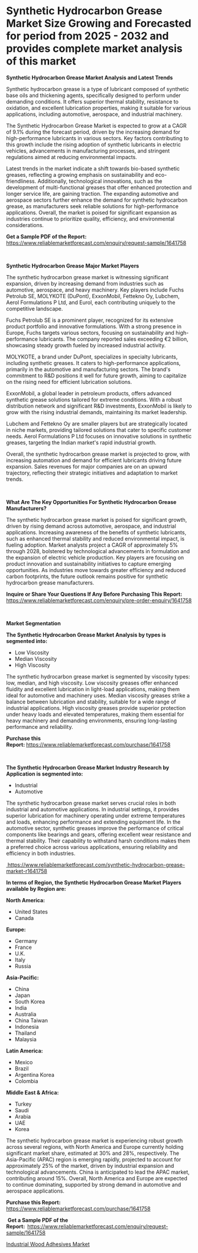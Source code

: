 <p><h1>Synthetic Hydrocarbon Grease Market Size Growing and Forecasted for period from 2025 - 2032 and provides complete market analysis of this market</h1></p><p><strong>Synthetic Hydrocarbon Grease Market Analysis and Latest Trends</strong></p>
<p><p>Synthetic hydrocarbon grease is a type of lubricant composed of synthetic base oils and thickening agents, specifically designed to perform under demanding conditions. It offers superior thermal stability, resistance to oxidation, and excellent lubrication properties, making it suitable for various applications, including automotive, aerospace, and industrial machinery. </p><p>The Synthetic Hydrocarbon Grease Market is expected to grow at a CAGR of 9.1% during the forecast period, driven by the increasing demand for high-performance lubricants in various sectors. Key factors contributing to this growth include the rising adoption of synthetic lubricants in electric vehicles, advancements in manufacturing processes, and stringent regulations aimed at reducing environmental impacts. </p><p>Latest trends in the market indicate a shift towards bio-based synthetic greases, reflecting a growing emphasis on sustainability and eco-friendliness. Additionally, technological innovations, such as the development of multi-functional greases that offer enhanced protection and longer service life, are gaining traction. The expanding automotive and aerospace sectors further enhance the demand for synthetic hydrocarbon grease, as manufacturers seek reliable solutions for high-performance applications. Overall, the market is poised for significant expansion as industries continue to prioritize quality, efficiency, and environmental considerations.</p></p>
<p><strong>Get a Sample PDF of the Report:&nbsp;</strong> <a href="https://www.reliablemarketforecast.com/enquiry/request-sample/1641758?utm_campaign=3491&utm_medium=2&utm_source=Github&utm_content=ia&utm_term=02042025&utm_id=synthetic-hydrocarbon-grease">https://www.reliablemarketforecast.com/enquiry/request-sample/1641758</a></p>
<p>&nbsp;</p>
<p><strong>Synthetic Hydrocarbon Grease Major Market Players</strong></p>
<p><p>The synthetic hydrocarbon grease market is witnessing significant expansion, driven by increasing demand from industries such as automotive, aerospace, and heavy machinery. Key players include Fuchs Petrolub SE, MOLYKOTE (DuPont), ExxonMobil, Fettekno Oy, Lubchem, Aerol Formulations P Ltd, and Eurol, each contributing uniquely to the competitive landscape.</p><p>Fuchs Petrolub SE is a prominent player, recognized for its extensive product portfolio and innovative formulations. With a strong presence in Europe, Fuchs targets various sectors, focusing on sustainability and high-performance lubricants. The company reported sales exceeding €2 billion, showcasing steady growth fueled by increased industrial activity.</p><p>MOLYKOTE, a brand under DuPont, specializes in specialty lubricants, including synthetic greases. It caters to high-performance applications, primarily in the automotive and manufacturing sectors. The brand's commitment to R&D positions it well for future growth, aiming to capitalize on the rising need for efficient lubrication solutions.</p><p>ExxonMobil, a global leader in petroleum products, offers advanced synthetic grease solutions tailored for extreme conditions. With a robust distribution network and significant R&D investments, ExxonMobil is likely to grow with the rising industrial demands, maintaining its market leadership.</p><p>Lubchem and Fettekno Oy are smaller players but are strategically located in niche markets, providing tailored solutions that cater to specific customer needs. Aerol Formulations P Ltd focuses on innovative solutions in synthetic greases, targeting the Indian market's rapid industrial growth.</p><p>Overall, the synthetic hydrocarbon grease market is projected to grow, with increasing automation and demand for efficient lubricants driving future expansion. Sales revenues for major companies are on an upward trajectory, reflecting their strategic initiatives and adaptation to market trends.</p></p>
<p>&nbsp;</p>
<p><strong>What Are The Key Opportunities For Synthetic Hydrocarbon Grease Manufacturers?</strong></p>
<p><p>The synthetic hydrocarbon grease market is poised for significant growth, driven by rising demand across automotive, aerospace, and industrial applications. Increasing awareness of the benefits of synthetic lubricants, such as enhanced thermal stability and reduced environmental impact, is fueling adoption. Market analysts project a CAGR of approximately 5% through 2028, bolstered by technological advancements in formulation and the expansion of electric vehicle production. Key players are focusing on product innovation and sustainability initiatives to capture emerging opportunities. As industries move towards greater efficiency and reduced carbon footprints, the future outlook remains positive for synthetic hydrocarbon grease manufacturers.</p></p>
<p><strong>Inquire or Share Your Questions If Any Before Purchasing This Report:</strong> <a href="https://www.reliablemarketforecast.com/enquiry/pre-order-enquiry/1641758?utm_campaign=3491&utm_medium=2&utm_source=Github&utm_content=ia&utm_term=02042025&utm_id=synthetic-hydrocarbon-grease">https://www.reliablemarketforecast.com/enquiry/pre-order-enquiry/1641758</a></p>
<p>&nbsp;</p>
<p><strong>Market Segmentation</strong></p>
<p><strong>The Synthetic Hydrocarbon Grease Market Analysis by types is segmented into:</strong></p>
<p><ul><li>Low Viscosity</li><li>Median Viscosity</li><li>High Viscosity</li></ul></p>
<p><p>The synthetic hydrocarbon grease market is segmented by viscosity types: low, median, and high viscosity. Low viscosity greases offer enhanced fluidity and excellent lubrication in light-load applications, making them ideal for automotive and machinery uses. Median viscosity greases strike a balance between lubrication and stability, suitable for a wide range of industrial applications. High viscosity greases provide superior protection under heavy loads and elevated temperatures, making them essential for heavy machinery and demanding environments, ensuring long-lasting performance and reliability.</p></p>
<p><strong>Purchase this Report:&nbsp;</strong><a href="https://www.reliablemarketforecast.com/purchase/1641758?utm_campaign=3491&utm_medium=2&utm_source=Github&utm_content=ia&utm_term=02042025&utm_id=synthetic-hydrocarbon-grease">https://www.reliablemarketforecast.com/purchase/1641758</a></p>
<p>&nbsp;</p>
<p><strong>The Synthetic Hydrocarbon Grease Market Industry Research by Application is segmented into:</strong></p>
<p><ul><li>Industrial</li><li>Automotive</li></ul></p>
<p><p>The synthetic hydrocarbon grease market serves crucial roles in both industrial and automotive applications. In industrial settings, it provides superior lubrication for machinery operating under extreme temperatures and loads, enhancing performance and extending equipment life. In the automotive sector, synthetic greases improve the performance of critical components like bearings and gears, offering excellent wear resistance and thermal stability. Their capability to withstand harsh conditions makes them a preferred choice across various applications, ensuring reliability and efficiency in both industries.</p></p>
<p><a href="https://www.reliablemarketforecast.com/synthetic-hydrocarbon-grease-market-r1641758?utm_campaign=3491&utm_medium=2&utm_source=Github&utm_content=ia&utm_term=02042025&utm_id=synthetic-hydrocarbon-grease">&nbsp;https://www.reliablemarketforecast.com/synthetic-hydrocarbon-grease-market-r1641758</a></p>
<p><strong>In terms of Region, the Synthetic Hydrocarbon Grease Market Players available by Region are:</strong></p>
<p>
    <p> <strong> North America: </strong>
        <ul>
            <li>United States</li>
            <li>Canada</li>
        </ul>
        </p> 
    <p> <strong> Europe: </strong>
        <ul>
            <li>Germany</li>
            <li>France</li>
            <li>U.K.</li>
            <li>Italy</li>
            <li>Russia</li>
        </ul>
        </p> 
    <p> <strong> Asia-Pacific: </strong>
        <ul>
            <li>China</li>
            <li>Japan</li>
            <li>South Korea</li>
            <li>India</li>
            <li>Australia</li>
            <li>China Taiwan</li>
            <li>Indonesia</li>
            <li>Thailand</li>
            <li>Malaysia</li>
        </ul>
        </p> 
    <p> <strong> Latin America: </strong>
        <ul>
            <li>Mexico</li>
            <li>Brazil</li>
            <li>Argentina Korea</li>
            <li>Colombia</li>
        </ul>
        </p> 
    <p> <strong> Middle East & Africa: </strong>
        <ul>
            <li>Turkey</li>
            <li>Saudi</li>
            <li>Arabia</li>
            <li>UAE</li>
            <li>Korea</li>
        </ul>
    </p>
    </p>
<p><p>The synthetic hydrocarbon grease market is experiencing robust growth across several regions, with North America and Europe currently holding significant market share, estimated at 30% and 28%, respectively. The Asia-Pacific (APAC) region is emerging rapidly, projected to account for approximately 25% of the market, driven by industrial expansion and technological advancements. China is anticipated to lead the APAC market, contributing around 15%. Overall, North America and Europe are expected to continue dominating, supported by strong demand in automotive and aerospace applications.</p></p>
<p><strong>Purchase this Report: </strong><a href="https://www.reliablemarketforecast.com/purchase/1641758?utm_campaign=3491&utm_medium=2&utm_source=Github&utm_content=ia&utm_term=02042025&utm_id=synthetic-hydrocarbon-grease">https://www.reliablemarketforecast.com/purchase/1641758</a></p>
<p>&nbsp;<strong>Get a Sample PDF of the Report:&nbsp;&nbsp;</strong><a href="https://www.reliablemarketforecast.com/enquiry/request-sample/1641758?utm_campaign=3491&utm_medium=2&utm_source=Github&utm_content=ia&utm_term=02042025&utm_id=synthetic-hydrocarbon-grease">https://www.reliablemarketforecast.com/enquiry/request-sample/1641758</a></p>
<p><strong></strong></p>
<p><p><a href="https://github.com/marteionun0/Market-Research-Report-List-1/blob/main/industrial-wood-adhesives-market.md?utm_campaign=3491&utm_medium=2&utm_source=Github&utm_content=ia&utm_term=02042025&utm_id=synthetic-hydrocarbon-grease">Industrial Wood Adhesives Market</a></p></p>